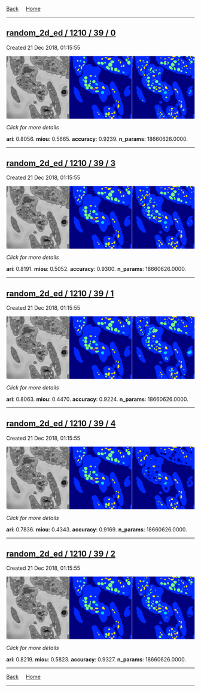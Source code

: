 
[Back](..)&nbsp;&nbsp;&nbsp;&nbsp;&nbsp;[Home](https://leapmanlab.github.io/snapshots)

---

<div class="summary"><a href="0"><h2>random_2d_ed / 1210 / 39 / 0</h2></a><p>Created 21 Dec 2018, 01:15:55
</p><a href="0"><img src="0/media/summary.png" align="center"></a><p>
<i>Click for more details</i>
</p></div>

**ari**: 0.8056. **miou**: 0.5665. **accuracy**: 0.9239. **n_params**: 18660626.0000. 

---

<div class="summary"><a href="3"><h2>random_2d_ed / 1210 / 39 / 3</h2></a><p>Created 21 Dec 2018, 01:15:55
</p><a href="3"><img src="3/media/summary.png" align="center"></a><p>
<i>Click for more details</i>
</p></div>

**ari**: 0.8191. **miou**: 0.5052. **accuracy**: 0.9300. **n_params**: 18660626.0000. 

---

<div class="summary"><a href="1"><h2>random_2d_ed / 1210 / 39 / 1</h2></a><p>Created 21 Dec 2018, 01:15:55
</p><a href="1"><img src="1/media/summary.png" align="center"></a><p>
<i>Click for more details</i>
</p></div>

**ari**: 0.8063. **miou**: 0.4470. **accuracy**: 0.9224. **n_params**: 18660626.0000. 

---

<div class="summary"><a href="4"><h2>random_2d_ed / 1210 / 39 / 4</h2></a><p>Created 21 Dec 2018, 01:15:55
</p><a href="4"><img src="4/media/summary.png" align="center"></a><p>
<i>Click for more details</i>
</p></div>

**ari**: 0.7836. **miou**: 0.4343. **accuracy**: 0.9169. **n_params**: 18660626.0000. 

---

<div class="summary"><a href="2"><h2>random_2d_ed / 1210 / 39 / 2</h2></a><p>Created 21 Dec 2018, 01:15:55
</p><a href="2"><img src="2/media/summary.png" align="center"></a><p>
<i>Click for more details</i>
</p></div>

**ari**: 0.8219. **miou**: 0.5823. **accuracy**: 0.9327. **n_params**: 18660626.0000. 

---

[Back](..)&nbsp;&nbsp;&nbsp;&nbsp;&nbsp;[Home](https://leapmanlab.github.io/snapshots)

---